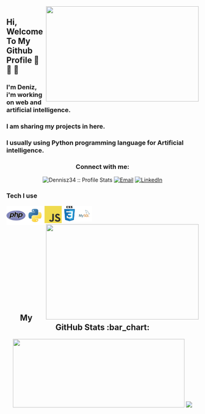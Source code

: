 <img src="https://media.giphy.com/media/ZVik7pBtu9dNS/source.gif" align="right" width="400" height="250">

## Hi, Welcome To My Github Profile 👋 👋 👋

### I'm Deniz, i'm working on web and artificial intelligence. 
### I am sharing my projects in here. 
### I usually using Python programming language for Artificial intelligence. 
<h3 align="center">Connect with me:</h3>

<p align="center">
<img src="https://komarev.com/ghpvc/?username=Dennisz34&color=green" alt="Dennisz34 :: Profile Stats"></a>
<a href="mailto:uku3420@gmail.com"><img alt="Email" src="https://img.shields.io/badge/Email-uku3420@gmail.com-blue?style=flat&logo=gmail"></a>
<a href="https://www.linkedin.com/in/noldor-feanor-b9b705228/" target="_blank"><img alt="LinkedIn" src="https://img.shields.io/badge/LinkedIn-@noldor-feanor-blue?style=flat&logo=linkedin"></a>
</p>


### Tech I use

<img align="left"  src="https://raw.githubusercontent.com/github/explore/80688e429a7d4ef2fca1e82350fe8e3517d3494d/topics/php/php.png" width="50" height="50" />
<img align="left" src="https://raw.githubusercontent.com/github/explore/80688e429a7d4ef2fca1e82350fe8e3517d3494d/topics/python/python.png" width="50" height="50" />
<img align="left" src="https://raw.githubusercontent.com/github/explore/80688e429a7d4ef2fca1e82350fe8e3517d3494d/topics/javascript/javascript.png" width="45" height="45" />
<img align="left" src="https://raw.githubusercontent.com/github/explore/80688e429a7d4ef2fca1e82350fe8e3517d3494d/topics/css/css.png" width="40" height="40" />
<img align="left" src="https://raw.githubusercontent.com/github/explore/80688e429a7d4ef2fca1e82350fe8e3517d3494d/topics/mysql/mysql.png" width="40" height="40" />

<br /><br />


<img src="https://media.giphy.com/media/fV0oSDsZ4UgdW/source.gif" align="right" width="400" height="250">

<br /><br /><br /><br /><br /><br /><br /><br /><br /><br /><br /><br />

<h2 align="center">My GitHub Stats :bar_chart:</h2>
<p align="center">
  <img src="https://github-readme-stats.vercel.app/api?username=Dennisz34&show_icons=true&theme=tokyonight" width="450" height="180">
  <img src="https://github-readme-stats.vercel.app/api/top-langs/?username=Dennisz34&layout=compact&theme=tokyonight" height="180">
</p>
